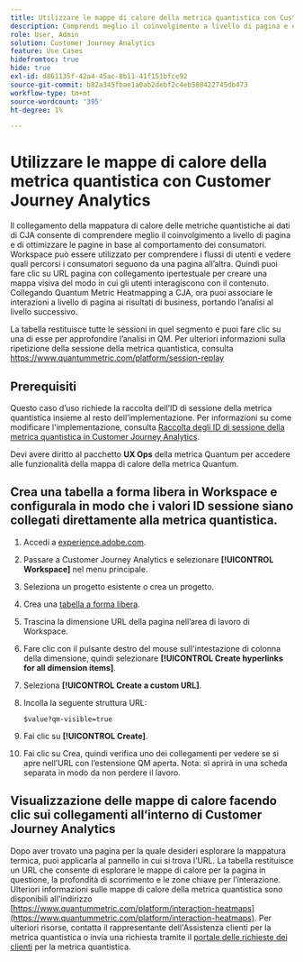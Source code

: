 ```yaml
---
title: Utilizzare le mappe di calore della metrica quantistica con Customer Journey Analytics
description: Comprendi meglio il coinvolgimento a livello di pagina e ottimizza le pagine in base al comportamento del consumatore utilizzando i dati della mappa di calore della metrica quantistica.
role: User, Admin
solution: Customer Journey Analytics
feature: Use Cases
hidefromtoc: true
hide: true
exl-id: d861135f-42a4-45ac-8b11-41f151bfce92
source-git-commit: b82a345fbae1a0ab2debf2c4eb580422745db473
workflow-type: tm+mt
source-wordcount: '395'
ht-degree: 1%

---
```


# Utilizzare le mappe di calore della metrica quantistica con Customer Journey Analytics

Il collegamento della mappatura di calore delle metriche quantistiche ai dati di CJA consente di comprendere meglio il coinvolgimento a livello di pagina e di ottimizzare le pagine in base al comportamento dei consumatori. Workspace può essere utilizzato per comprendere i flussi di utenti e vedere quali percorsi i consumatori seguono da una pagina all’altra. Quindi puoi fare clic su URL pagina con collegamento ipertestuale per creare una mappa visiva del modo in cui gli utenti interagiscono con il contenuto.  Collegando Quantum Metric Heatmapping a CJA, ora puoi associare le interazioni a livello di pagina ai risultati di business, portando l’analisi al livello successivo.

La tabella restituisce tutte le sessioni in quel segmento e puoi fare clic su una di esse per approfondire l’analisi in QM.  Per ulteriori informazioni sulla ripetizione della sessione della metrica quantistica, consulta https://www.quantummetric.com/platform/session-replay

## Prerequisiti

Questo caso d’uso richiede la raccolta dell’ID di sessione della metrica quantistica insieme al resto dell’implementazione. Per informazioni su come modificare l&#39;implementazione, consulta [Raccolta degli ID di sessione della metrica quantistica in Customer Journey Analytics](collect-session-id.md).

Devi avere diritto al pacchetto **UX Ops** della metrica Quantum per accedere alle funzionalità della mappa di calore della metrica Quantum.

## Crea una tabella a forma libera in Workspace e configurala in modo che i valori ID sessione siano collegati direttamente alla metrica quantistica.

1. Accedi a [experience.adobe.com](https://experience.adobe.com).
1. Passare a Customer Journey Analytics e selezionare **[!UICONTROL Workspace]** nel menu principale.
1. Seleziona un progetto esistente o crea un progetto.
1. Crea una [tabella a forma libera](/help/analysis-workspace/visualizations/freeform-table/freeform-table.md).
1. Trascina la dimensione URL della pagina nell’area di lavoro di Workspace.
1. Fare clic con il pulsante destro del mouse sull&#39;intestazione di colonna della dimensione, quindi selezionare **[!UICONTROL Create hyperlinks for all dimension items]**.
1. Seleziona **[!UICONTROL Create a custom URL]**.
1. Incolla la seguente struttura URL:

   ```
   $value?qm-visible=true
   ```

1. Fai clic su **[!UICONTROL Create]**.

1. Fai clic su Crea, quindi verifica uno dei collegamenti per vedere se si apre nell’URL con l’estensione QM aperta. Nota: si aprirà in una scheda separata in modo da non perdere il lavoro.


## Visualizzazione delle mappe di calore facendo clic sui collegamenti all’interno di Customer Journey Analytics

Dopo aver trovato una pagina per la quale desideri esplorare la mappatura termica, puoi applicarla al pannello in cui si trova l’URL. La tabella restituisce un URL che consente di esplorare le mappe di calore per la pagina in questione, la profondità di scorrimento e le zone chiave per l’interazione.  Ulteriori informazioni sulle mappe di calore della metrica quantistica sono disponibili all&#39;indirizzo [https://www.quantummetric.com/platform/interaction-heatmaps](https://www.quantummetric.com/platform/interaction-heatmaps).  Per ulteriori risorse, contatta il rappresentante dell&#39;Assistenza clienti per la metrica quantistica o invia una richiesta tramite il [portale delle richieste dei clienti](https://community.quantummetric.com/s/public-support-page) per la metrica quantistica.


